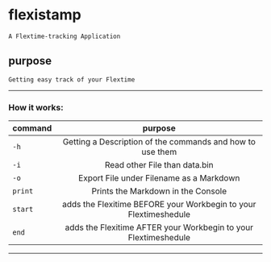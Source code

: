 # flexistamp
    A Flextime-tracking Application
## purpose
    Getting easy track of your Flextime

___
### How it works:
| command       | purpose                                                        |           
| :------------ |:--------------------------------------------------------------:|
|`-h`           |Getting a Description of the commands and how to use them       |
|`-i`           |Read other File than data.bin                                   |
|`-o`           |Export File under Filename as a Markdown                        |
|`print`        |Prints the Markdown in the Console                              |
|`start`        |adds the Flexitime BEFORE your Workbegin to your Flextimeshedule|
|`end`          |adds the Flexitime AFTER  your Workbegin to your Flextimeshedule|
___
